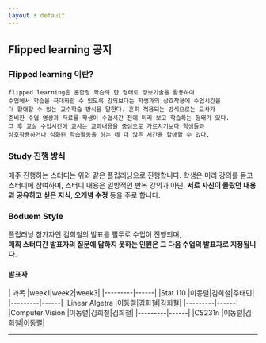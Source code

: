 ```yaml
---
layout : default
---
```


## Flipped learning 공지  
### Flipped learning 이란?

    flipped learning은 혼합형 학습의 한 형태로 정보기술을 활용하여  
    수업에서 학습을 극대화할 수 있도록 강의보다는 학생과의 상호작용에 수업시간을  
    더 할애할 수 있는 교수학습 방식을 말한다. 흔히 적용되는 방식으로는 교사가  
    준비한 수업 영상과 자료를 학생이 수업시간 전에 미리 보고 학습하는 형태가 있다.  
    그 후 교실 수업시간에 교사는 교과내용을 중심으로 가르치기보다 학생들과  
    상호작용하거나 심화된 학습활동을 하는 데 더 많은 시간을 할애할 수 있다. 
  
### Study 진행 방식  

매주 진행하는 스터디는 위와 같은 플립러닝으로 진행합니다. 학생은 미리 강의를 듣고 스터디에 참여하며, 스터디 내용은 일방적인 반복 강의가 아닌, **서로 자신이 몰랐던 내용과 공유하고 싶은 지식, 오개념 수정** 등을 주로 합니다. 

### Boduem Style


플립러닝 참가자인 김희철의 발표를 필두로 수업이 진행되며,
<br>
**매회 스터디간 발표자의 질문에 답하지 못하는 인원은 그 다음 수업의 발표자로 지정됩니다.**

#### 발표자

| 과목 |week1|week2|week3|
|---------|------|
|Stat 110 |이동렬|김희철|주태민|
|---------|------|
|Linear Algetra |이동렬|김희철|김희철|
|---------|------|
|Computer Vision |이동렬|김희철|김희철|
|---------|------|
|CS231n |이동렬|김희철|이동렬|

---